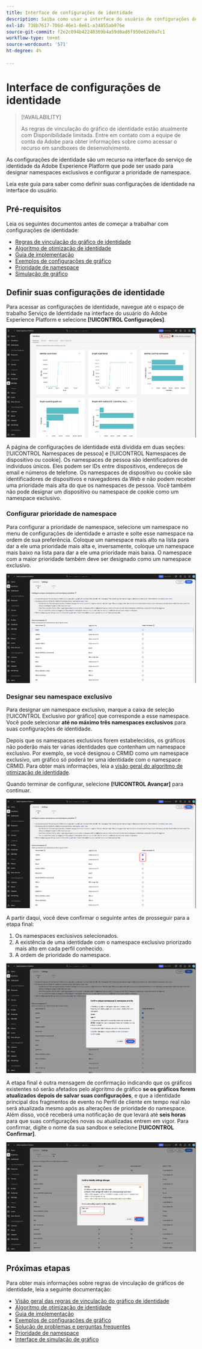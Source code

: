 ```yaml
---
title: Interface de configurações de identidade
description: Saiba como usar a interface do usuário de configurações de identidade.
exl-id: 738b7617-706d-46e1-8e61-a34855ab976e
source-git-commit: f2e2c094b42248369b4a59d0ad6f950e62e0a7c1
workflow-type: tm+mt
source-wordcount: '571'
ht-degree: 4%

---
```


# Interface de configurações de identidade

>[!AVAILABILITY]
>
>As regras de vinculação do gráfico de identidade estão atualmente com Disponibilidade limitada. Entre em contato com a equipe de conta da Adobe para obter informações sobre como acessar o recurso em sandboxes de desenvolvimento.

As configurações de identidade são um recurso na interface do serviço de identidade da Adobe Experience Platform que pode ser usado para designar namespaces exclusivos e configurar a prioridade de namespace.

Leia este guia para saber como definir suas configurações de identidade na interface do usuário.

## Pré-requisitos

Leia os seguintes documentos antes de começar a trabalhar com configurações de identidade:

* [Regras de vinculação do gráfico de identidade](./overview.md)
* [Algoritmo de otimização de identidade](./identity-optimization-algorithm.md)
* [Guia de implementação](./implementation-guide.md)
* [Exemplos de configurações de gráfico](./example-configurations.md)
* [Prioridade de namespace](./namespace-priority.md)
* [Simulação de gráfico](./graph-simulation.md)

## Definir suas configurações de identidade

Para acessar as configurações de identidade, navegue até o espaço de trabalho Serviço de Identidade na interface do usuário do Adobe Experience Platform e selecione **[!UICONTROL Configurações]**.

![A interface do painel de identidade com o botão &quot;Configurações&quot; selecionado.](../images/rules/dashboard.png)

A página de configurações de identidade está dividida em duas seções: [!UICONTROL Namespaces de pessoa] e [!UICONTROL Namespaces de dispositivo ou cookie]. Os namespaces de pessoa são identificadores de indivíduos únicos. Eles podem ser IDs entre dispositivos, endereços de email e números de telefone. Os namespaces de dispositivo ou cookie são identificadores de dispositivos e navegadores da Web e não podem receber uma prioridade mais alta do que os namespaces de pessoa. Você também não pode designar um dispositivo ou namespace de cookie como um namespace exclusivo.

### Configurar prioridade de namespace

Para configurar a prioridade de namespace, selecione um namespace no menu de configurações de identidade e arraste e solte esse namespace na ordem de sua preferência. Coloque um namespace mais alto na lista para dar a ele uma prioridade mais alta e, inversamente, coloque um namespace mais baixo na lista para dar a ele uma prioridade mais baixa. O namespace com a maior prioridade também deve ser designado como um namespace exclusivo.

![O espaço de trabalho de configurações de identidades com um namespace de pessoa realçado.](../images/rules/namespace-priority.png)

### Designar seu namespace exclusivo

Para designar um namespace exclusivo, marque a caixa de seleção [!UICONTROL Exclusivo por gráfico] que corresponde a esse namespace. Você pode selecionar **até no máximo três namespaces exclusivos** para suas configurações de identidade.

Depois que os namespaces exclusivos forem estabelecidos, os gráficos não poderão mais ter várias identidades que contenham um namespace exclusivo. Por exemplo, se você designou o CRMID como um namespace exclusivo, um gráfico só poderá ter uma identidade com o namespace CRMID. Para obter mais informações, leia a [visão geral do algoritmo de otimização de identidade](./identity-optimization-algorithm.md#unique-namespace).

Quando terminar de configurar, selecione **[!UICONTROL Avançar]** para continuar.

![Dois namespaces selecionados e definidos como exclusivos.](../images/rules/unique-namespace.png)

A partir daqui, você deve confirmar o seguinte antes de prosseguir para a etapa final:

1. Os namespaces exclusivos selecionados.
2. A existência de uma identidade com o namespace exclusivo priorizado mais alto em cada perfil conhecido.
3. A ordem de prioridade do namespace.

![Uma janela de confirmação com o botão &quot;confirmar&quot; selecionado.](../images/rules/confirmation.png)

A etapa final é outra mensagem de confirmação indicando que os gráficos existentes só serão afetados pelo algoritmo de gráfico **se os gráficos forem atualizados depois de salvar suas configurações**, e que a identidade principal dos fragmentos de evento no Perfil de cliente em tempo real não será atualizada mesmo após as alterações de prioridade do namespace. Além disso, você receberá uma notificação de que levará até **seis horas** para que suas configurações novas ou atualizadas entrem em vigor. Para confirmar, digite o nome da sua sandbox e selecione **[!UICONTROL Confirmar]**.

![A janela de confirmação que exibe um aviso de atraso de cerca de seis horas antes que as configurações sejam processadas.](../images/rules/complete.png)

## Próximas etapas

Para obter mais informações sobre regras de vinculação de gráficos de identidade, leia a seguinte documentação:

* [Visão geral das regras de vinculação do gráfico de identidade](./overview.md)
* [Algoritmo de otimização de identidade](./identity-optimization-algorithm.md)
* [Guia de implementação](./implementation-guide.md)
* [Exemplos de configurações de gráfico](./example-configurations.md)
* [Solução de problemas e perguntas frequentes](./troubleshooting.md)
* [Prioridade de namespace](./namespace-priority.md)
* [Interface de simulação de gráfico](./graph-simulation.md)